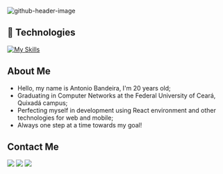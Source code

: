 ![github-header-image](https://user-images.githubusercontent.com/85970097/201445535-f37219f7-74d6-4bd7-870b-ece7495a594b.png)

## 🚀 Technologies

<div>

  [![My Skills](https://skillicons.dev/icons?i=html,css,js,ts,react,vite,git,github,linux,bash,vscode)](https://skillicons.dev)
  
</div>  

## About Me

- Hello, my name is Antonio Bandeira, I'm 20 years old;
- Graduating in Computer Networks at the Federal University of Ceará, Quixadá campus;
- Perfecting myself in development using React environment and other technologies for web and mobile;
- Always one step at a time towards my goal!

## Contact Me


<div> 
  <a href = "mailto:bandeiramagalhaesoficial@gmail.com"><img src="https://img.shields.io/badge/-Gmail-%23333?style=for-the-badge&logo=gmail&logoColor=white" target="_blank"></a>
  <a href="https://www.linkedin.com/in/bandeira-magalh%C3%A3es/" target="_blank"><img src="https://img.shields.io/badge/-LinkedIn-%230077B5?style=for-the-badge&logo=linkedin&logoColor=white" target="_blank"></a> 
    <a href="https://www.instagram.com/bandeirapk/" target="_blank"><img src="https://img.shields.io/badge/-LinkedIn-%230077B5?style=for-the-badge&logo=linkedin&logoColor=white" target="_blank"></a> 
</div>
